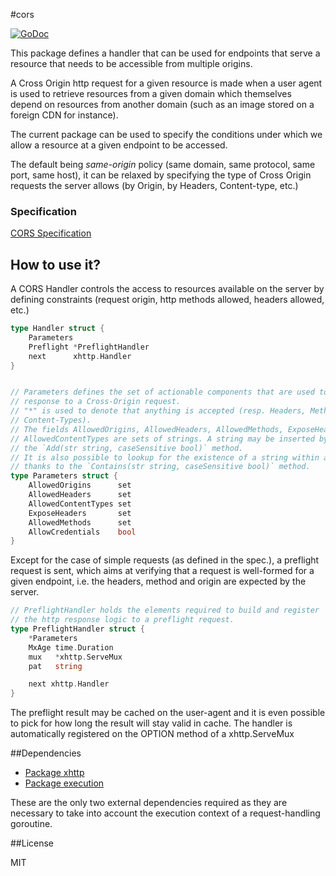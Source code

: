 #cors

[![GoDoc](https://godoc.org/github.com/atdiar/xhttp/handlers/cors?status.svg)](https://godoc.org/github.com/atdiar/xhttp/handlers/cors)

This package defines a handler that can be used for endpoints that serve a
resource that needs to be accessible from multiple origins.

A Cross Origin http request for a given resource is made when a user agent is
used to retrieve resources from a  given domain which themselves depend on
resources from another domain (such as an image stored on a foreign  CDN for
instance).

The current package can be used to specify the conditions under which we allow a
resource at a given endpoint to be accessed.

The default being *same-origin* policy (same domain, same protocol, same port,
same host), it can be relaxed by specifying the type of Cross Origin requests the
server allows (by Origin, by Headers, Content-type, etc.)

### Specification
[CORS Specification]

## How to use it?

A CORS Handler controls the access to resources available on the server by defining
constraints (request origin, http methods allowed, headers allowed, etc.)

```go
type Handler struct {
	Parameters
	Preflight *PreflightHandler
	next      xhttp.Handler
}
```

```go

// Parameters defines the set of actionable components that are used to define a
// response to a Cross-Origin request.
// "*" is used to denote that anything is accepted (resp. Headers, Methods,
// Content-Types).
// The fields AllowedOrigins, AllowedHeaders, AllowedMethods, ExposeHeaders and
// AllowedContentTypes are sets of strings. A string may be inserted by using
// the `Add(str string, caseSensitive bool)` method.
// It is also possible to lookup for the existence of a string within a set
// thanks to the `Contains(str string, caseSensitive bool)` method.
type Parameters struct {
	AllowedOrigins      set
	AllowedHeaders      set
	AllowedContentTypes set
	ExposeHeaders       set
	AllowedMethods      set
	AllowCredentials    bool
}

```

Except for the case of simple requests (as defined in the spec.), a preflight request
is sent, which aims at verifying that a request is well-formed for a given endpoint, i.e.
the headers, method and origin are expected by the server.

```go
// PreflightHandler holds the elements required to build and register
// the http response logic to a preflight request.
type PreflightHandler struct {
	*Parameters
	MxAge time.Duration
	mux   *xhttp.ServeMux
	pat   string

	next xhttp.Handler
}

```
The preflight result may be cached on the user-agent and it is even possible to
pick for how long the result will stay valid in cache.
The handler is automatically registered on the OPTION method of a xhttp.ServeMux

##Dependencies

* [Package xhttp]
* [Package execution]

These are the only two external dependencies required as they are necessary
to take into account the execution context of a request-handling goroutine.

##License

MIT

[Package xhttp]:http://github.com/atdiar/xhttp
[Package execution]:http://github.com/atdiar/goroutine/execution
[CORS Specification]:https://www.w3.org/TR/cors/
